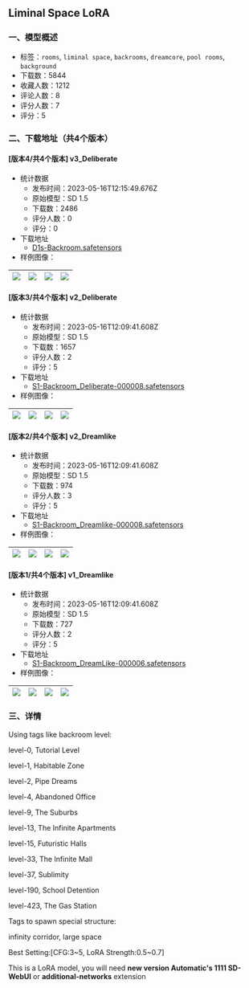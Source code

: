 ## Liminal Space LoRA
### 一、模型概述

- 标签：`rooms`, `liminal space`, `backrooms`, `dreamcore`, `pool rooms`, `background`
- 下载数：5844
- 收藏人数：1212
- 评论人数：8
- 评分人数：7
- 评分：5

### 二、下载地址（共4个版本）

#### [版本4/共4个版本] v3_Deliberate

- 统计数据
  - 发布时间：2023-05-16T12:15:49.676Z
  - 原始模型：SD 1.5
  - 下载数：2486
  - 评分人数：0
  - 评分：0
- 下载地址
  - [D1s-Backroom.safetensors](https://civitai.com/api/download/models/72282)
- 样例图像：

| <img src="https://image.civitai.com/xG1nkqKTMzGDvpLrqFT7WA/520f4eb9-78f7-4518-969f-c982d44dac80/width=450/806962.jpeg" /> | <img src="https://image.civitai.com/xG1nkqKTMzGDvpLrqFT7WA/73e06dc9-2960-46c6-8ac6-b1075d5daada/width=450/806959.jpeg" /> | <img src="https://image.civitai.com/xG1nkqKTMzGDvpLrqFT7WA/520be987-c095-4987-b734-40f55b459c48/width=450/806949.jpeg" /> | <img src="https://image.civitai.com/xG1nkqKTMzGDvpLrqFT7WA/cf94d593-b46c-4b17-bfc4-c684c0712ad1/width=450/806950.jpeg" /> |
| ---- | ---- | ---- | ---- |

#### [版本3/共4个版本] v2_Deliberate

- 统计数据
  - 发布时间：2023-05-16T12:09:41.608Z
  - 原始模型：SD 1.5
  - 下载数：1657
  - 评分人数：2
  - 评分：5
- 下载地址
  - [S1-Backroom_Deliberate-000008.safetensors](https://civitai.com/api/download/models/31157)
- 样例图像：

| <img src="https://image.civitai.com/xG1nkqKTMzGDvpLrqFT7WA/85f1695c-03b1-4d79-a069-f14632cdb500/width=450/354429.jpeg" /> | <img src="https://image.civitai.com/xG1nkqKTMzGDvpLrqFT7WA/ee1eca24-8dec-4e2e-2de6-9c2271b01800/width=450/354428.jpeg" /> | <img src="https://image.civitai.com/xG1nkqKTMzGDvpLrqFT7WA/fd2e9caa-9928-4e12-7df2-ea5f23252a00/width=450/354427.jpeg" /> | <img src="https://image.civitai.com/xG1nkqKTMzGDvpLrqFT7WA/ece8ddf3-d21a-4418-e664-0643f3e27400/width=450/354426.jpeg" /> |
| ---- | ---- | ---- | ---- |

#### [版本2/共4个版本] v2_Dreamlike

- 统计数据
  - 发布时间：2023-05-16T12:09:41.608Z
  - 原始模型：SD 1.5
  - 下载数：974
  - 评分人数：3
  - 评分：5
- 下载地址
  - [S1-Backroom_Dreamlike-000008.safetensors](https://civitai.com/api/download/models/20652)
- 样例图像：

| <img src="https://image.civitai.com/xG1nkqKTMzGDvpLrqFT7WA/043cfe27-1082-45c3-a510-46cdf5cfea00/width=450/218552.jpeg" /> | <img src="https://image.civitai.com/xG1nkqKTMzGDvpLrqFT7WA/db9b7807-05d2-4064-b20a-d25a297bad00/width=450/218551.jpeg" /> | <img src="https://image.civitai.com/xG1nkqKTMzGDvpLrqFT7WA/d6668fd6-8ef4-4675-67bd-adf84bc08b00/width=450/218550.jpeg" /> | <img src="https://image.civitai.com/xG1nkqKTMzGDvpLrqFT7WA/2132d227-eaaf-438c-6c5e-2d2c84e36100/width=450/218549.jpeg" /> |
| ---- | ---- | ---- | ---- |

#### [版本1/共4个版本] v1_Dreamlike

- 统计数据
  - 发布时间：2023-05-16T12:09:41.608Z
  - 原始模型：SD 1.5
  - 下载数：727
  - 评分人数：2
  - 评分：5
- 下载地址
  - [S1-Backroom_DreamLike-000006.safetensors](https://civitai.com/api/download/models/19753)
- 样例图像：

| <img src="https://image.civitai.com/xG1nkqKTMzGDvpLrqFT7WA/78dc8233-a934-48d2-3902-fe52a827f300/width=450/207901.jpeg" /> | <img src="https://image.civitai.com/xG1nkqKTMzGDvpLrqFT7WA/53e0ffac-ed56-42f2-2200-bacecd094f00/width=450/207914.jpeg" /> | <img src="https://image.civitai.com/xG1nkqKTMzGDvpLrqFT7WA/36c0c8d3-e637-414b-d36e-405448462400/width=450/207913.jpeg" /> | <img src="https://image.civitai.com/xG1nkqKTMzGDvpLrqFT7WA/eee0204a-7d13-4314-bff6-1a23b02cd500/width=450/207912.jpeg" /> |
| ---- | ---- | ---- | ---- |


### 三、详情
<p>Using tags like backroom level:</p><p>level-0, Tutorial Level</p><p>level-1, Habitable Zone</p><p>level-2, Pipe Dreams</p><p>level-4, Abandoned Office</p><p>level-9, The Suburbs</p><p>level-13, The Infinite Apartments</p><p>level-15, Futuristic Halls</p><p>level-33, The Infinite Mall</p><p>level-37, Sublimity</p><p>level-190, School Detention</p><p>level-423, The Gas Station</p><p></p><p>Tags to spawn special structure:</p><p>infinity corridor, large space</p><p></p><p>Best Setting:[CFG:3~5, LoRA Strength:0.5~0.7]</p><p>This is a LoRA model, you will need <strong>new version Automatic's 1111 SD-WebUI</strong> or <strong>additional-networks</strong> extension</p>